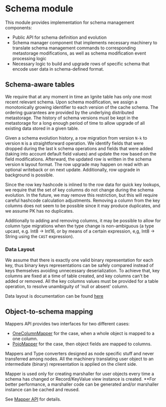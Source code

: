 # Schema module

This module provides implementation for schema management components:

* Public API for schema definition and evolution
* Schema manager component that implements necessary machinery to translate schema management commands to corresponding
  metastorage modifications, as well as schema modification event processing logic 
* Necessary logic to build and upgrade rows of specific schema that encode user data in schema-defined format.

## Schema-aware tables
We require that at any moment in time an Ignite table has only one most recent relevant schema. Upon schema 
modification, we assign a monotonically growing identifier to each version of the cache schema. The ordering guarantees 
are provided by the underlying distributed metastorage. The history of schema versions must be kept in the metastorage 
for a long enough period of time to allow upgrade of all existing data stored in a given table.
              
Given a schema evolution history, a row migration from version `N-k` to version `N` is a straightforward operation. 
We identify fields that were dropped during the last k schema operations and fields that were added (taking into account
default field values) and update the row based on the field modifications. Afterward, the updated row is written in
the schema version `N` layout format. The row upgrade may happen on read with an optional writeback or on next update. 
Additionally, row upgrade in background is possible.
              
Since the row key hashcode is inlined to the row data for quick key lookups, we require that the set of key columns 
do not change during the schema evolution. In the future, we may remove this restriction, but this will require careful 
hashcode calculation adjustments. Removing a column from the key columns does not seem to be possible since it may 
produce duplicates, and we assume PK has no duplicates.
              
Additionally to adding and removing columns, it may be possible to allow for column type migrations when the type change 
is non-ambiguous (a type upcast, e.g. Int8 → Int16, or by means of a certain expression, e,g, Int8 → String using 
the `CAST` expression).
 
### Data Layout
We assume that there is exactly one valid binary representation for each key, thus binary keys representations can be 
safely compared instead of keys themselves avoiding unnecessary deserialization. To achieve that, key columns are fixed 
at a time of table created, and key columns can't be added or removed. All the key columns values must be provided 
for a table operation, to resolve unambiguity of 'null or absent' column.     

Data layout is documentation can be found [here](src/main/java/org/apache/ignite/internal/schema/README.md)

## Object-to-schema mapping

Mappers API provides two interfaces for two different cases: 
* [OneColumnMapper](../api/src/main/java/org/apache/ignite/table/mapper/OneColumnMapper.java) for the case, 
when a whole object is mapped to a one column. 
* [PojoMapper](../api/src/main/java/org/apache/ignite/table/mapper/OneColumnMapper.java) for the case, then object fields are
mapped to columns.

Mappers and Type converters designed as node specific stuff and never transferred among nodes.
All the machinery translating user object to an intermediate (binary) representation is applied on the client side. 
 
Mapper is used only for creating marshaller for user objects every time a schema has changed or Record/KeyValue view instance is created.
**For better performance, a marshaller code can be generated and/or marshaller instance can be cached and reused.
 
See [Mapper API](../api/src/main/java/org/apache/ignite/table/mapper/README.md) for details.